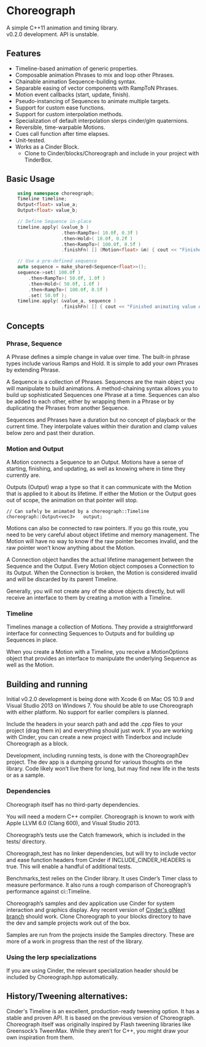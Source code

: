 # Choreograph

A simple C++11 animation and timing library.  
v0.2.0 development. API is unstable.

## Features
- Timeline-based animation of generic properties.
- Composable animation Phrases to mix and loop other Phrases.
- Chainable animation Sequence-building syntax.
- Separable easing of vector components with RampToN Phrases.
- Motion event callbacks (start, update, finish).
- Pseudo-instancing of Sequences to animate multiple targets.
- Support for custom ease functions.
- Support for custom interpolation methods.
- Specialization of default interpolation slerps cinder/glm quaternions.
- Reversible, time-warpable Motions.
- Cues call function after time elapses.
- Unit-tested.
- Works as a Cinder Block.
	- Clone to Cinder/blocks/Choreograph and include in your project with TinderBox.

## Basic Usage
```c++
	using namespace choreograph;
	Timeline timeline;
	Output<float> value_a;
	Output<float> value_b;

	// Define Sequence in-place
	timeline.apply( &value_b )
					.then<RampTo>( 10.0f, 0.3f )
					.then<Hold>( 10.0f, 0.2f )
					.then<RampTo>( 100.0f, 0.5f )
					.finishFn( [] (Motion<float> &m) { cout << "Finished animating value B." << endl; } );

	// Use a pre-defined sequence
	auto sequence = make_shared<Sequence<float>>();
	sequence->set( 100.0f )
		.then<RampTo>( 50.0f, 1.0f )
		.then<Hold>( 50.0f, 1.0f )
		.then<RampTo>( 100.0f, 0.5f )
		.set( 50.0f );
	timeline.apply( &value_a, sequence )
					.finishFn( [] { cout << "Finished animating value A." << endl } );
```

## Concepts

### Phrase, Sequence

A Phrase defines a simple change in value over time. The built-in phrase types include various Ramps and Hold. It is simple to add your own Phrases by extending Phrase<T>.

A Sequence is a collection of Phrases. Sequences are the main object you will manipulate to build animations. A method-chaining syntax allows you to build up sophisticated Sequences one Phrase at a time. Sequences can also be added to each other, either by wrapping them in a Phrase or by duplicating the Phrases from another Sequence.

Sequences and Phrases have a duration but no concept of playback or the current time. They interpolate values within their duration and clamp values below zero and past their duration.

### Motion and Output

A Motion connects a Sequence to an Output. Motions have a sense of starting, finishing, and updating, as well as knowing where in time they currently are.

Outputs (Output<T>) wrap a type so that it can communicate with the Motion that is applied to it about its lifetime. If either the Motion or the Output goes out of scope, the animation on that pointer will stop.

```
// Can safely be animated by a choreograph::Timeline
choreograph::Output<vec3>	output;
```

Motions can also be connected to raw pointers. If you go this route, you need to be very careful about object lifetime and memory management. The Motion will have no way to know if the raw pointer becomes invalid, and the raw pointer won’t know anything about the Motion.

A Connection object handles the actual lifetime management between the Sequence and the Output. Every Motion object composes a Connection to its Output. When the Connection is broken, the Motion is considered invalid and will be discarded by its parent Timeline.

Generally, you will not create any of the above objects directly, but will receive an interface to them by creating a motion with a Timeline.

### Timeline
Timelines manage a collection of Motions. They provide a straightforward interface for connecting Sequences to Outputs and for building up Sequences in place.

When you create a Motion with a Timeline, you receive a MotionOptions object that provides an interface to manipulate the underlying Sequence as well as the Motion.

## Building and running

Initial v0.2.0 development is being done with Xcode 6 on Mac OS 10.9 and Visual Studio 2013 on Windows 7. You should be able to use Choreograph with either platform. No support for earlier compilers is planned.

Include the headers in your search path and add the .cpp files to your project (drag them in) and everything should just work. If you are working with Cinder, you can create a new project with Tinderbox and include Choreograph as a block.

Development, including running tests, is done with the ChoreographDev project. The dev app is a dumping ground for various thoughts on the library. Code likely won’t live there for long, but may find new life in the tests or as a sample.

### Dependencies

Choreograph itself has no third-party dependencies.

You will need a modern C++ compiler. Choreograph is known to work with Apple LLVM 6.0 (Clang 600), and Visual Studio 2013.

Choreograph’s tests use the Catch framework, which is included in the tests/ directory. 

Choreograph_test has no linker dependencies, but will try to include vector and ease function headers from Cinder if INCLUDE_CINDER_HEADERS is true. This will enable a handful of additional tests.

Benchmarks_test relies on the Cinder library. It uses Cinder’s Timer class to measure performance. It also runs a rough comparison of Choreograph’s performance against ci::Timeline.

Choreograph’s samples and dev application use Cinder for system interaction and graphics display. Any recent version of [Cinder's glNext branch](https://github.com/cinder/cinder/tree/glNext) should work. Clone Choreograph to your blocks directory to have the dev and sample projects work out of the box.

Samples are run from the projects inside the Samples directory. These are more of a work in progress than the rest of the library.

### Using the lerp specializations
If you are using Cinder, the relevant specialization header should be included by Choreograph.hpp automatically.

## History/Tweening alternatives:
Cinder's Timeline is an excellent, production-ready tweening option. It has a stable and proven API. It is based on the previous version of Choreograph.  
Choreograph itself was originally inspired by Flash tweening libraries like Greensock’s TweenMax. While they aren’t for C++, you might draw your own inspiration from them.
